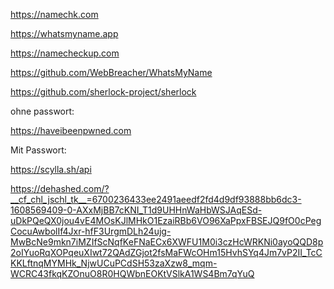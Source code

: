 https://namechk.com

https://whatsmyname.app

https://namecheckup.com

https://github.com/WebBreacher/WhatsMyName

https://github.com/sherlock-project/sherlock

ohne passwort:

https://haveibeenpwned.com

Mit Passwort:

https://scylla.sh/api

https://dehashed.com/?__cf_chl_jschl_tk__=6700236433ee2491aeedf2fd4d9df93888bb6dc3-1608569409-0-AXxMjBB7cKNI_T1d9UHHnWaHbWSJAqESd-uDkPQeQX0jou4vE4MOsKJlMHkO1EzaiRBb6VO96XaPpxFBSEJQ9fO0cPegCocuAwbolIf4Jxr-hfF3UrgmDLh24ujg-MwBcNe9mkn7iMZIfScNqfKeFNaECx6XWFU1M0i3czHcWRKNi0ayoQQD8p2oIYuoRqXOPqeuXIwt72QAdZGjot2fsMaFWcOHm15HvhSYq4Jm7vP2II_TcCKKLftnqMYMHk_NjwUCuPCdSH53zaXzw8_mqm-WCRC43fkqKZOnuO8R0HQWbnEOKtVSlkA1WS4Bm7qYuQ